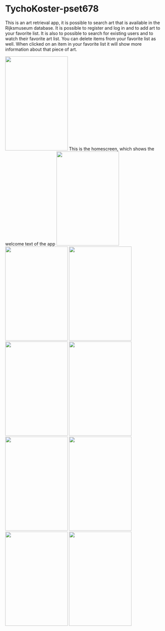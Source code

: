 # TychoKoster-pset678
This is an art retrieval app, it is possible to search art that is available in the Rijksmuseum database. It is possible to register and log in and to add art to your favorite list. It is also to possible to search for existing users and to watch their favorite art list. You can delete items from your favorite list as well. When clicked on an item in your favorite list it will show more information about that piece of art.

<img src="https://cloud.githubusercontent.com/assets/22144808/20976706/a8f48d46-bca3-11e6-957f-ef49bbe6ae13.png" width = "200" height = "300" />
This is the homescreen, which shows the welcome text of the app
<img src="https://cloud.githubusercontent.com/assets/22144808/20976715/a960114c-bca3-11e6-971b-2902c73d841e.png" width = "200" height = "300" />

<img src="https://cloud.githubusercontent.com/assets/22144808/20976709/a908ddbe-bca3-11e6-9053-4b4fa55efb71.png" width = "200" height = "300" />
<img src="https://cloud.githubusercontent.com/assets/22144808/20976705/a8f1ae46-bca3-11e6-8c9f-7ba4b02fb235.png" width = "200" height = "300" />
<img src="https://cloud.githubusercontent.com/assets/22144808/20976711/a91c8f58-bca3-11e6-942c-18d4824d15cb.png" width = "200" height = "300" />
<img src="https://cloud.githubusercontent.com/assets/22144808/20976707/a8f6ad6a-bca3-11e6-8828-5a224aa8e322.png" width = "200" height = "300" />
<img src="https://cloud.githubusercontent.com/assets/22144808/20976714/a92c08ac-bca3-11e6-80c1-f68d73a624c8.png" width = "200" height = "300" />
<img src="https://cloud.githubusercontent.com/assets/22144808/20976712/a91ffb34-bca3-11e6-9687-1a0e00b2c44f.png" width = "200" height = "300" />
<img src="https://cloud.githubusercontent.com/assets/22144808/20976710/a911297e-bca3-11e6-9e26-d43095fd628d.png" width = "200" height = "300" />
<img src="https://cloud.githubusercontent.com/assets/22144808/20976713/a9235a04-bca3-11e6-9f17-be1742891b0d.png" width = "200" height = "300" />
